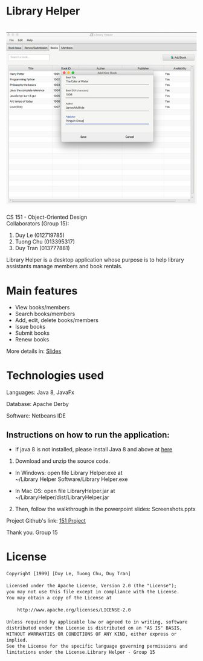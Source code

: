 # Library Helper

![alt text](libraryhelper.PNG)
==============
CS 151 - Object-Oriented Design  
Collaborators (Group 15): 
1. Duy Le (012719785)   
2. Tuong Chu (013395317)  
3. Duy Tran (013777881)  

Library Helper is a desktop application whose purpose is to help library assistants manage members and book rentals.

# Main features
- View books/members
- Search books/members
- Add, edit, delete books/members
- Issue books
- Submit books
- Renew books

More details in: [Slides](https://github.com/tchu1997/151Project/blob/master/Screenshots.pptx)
# Technologies used
Languages: Java 8, JavaFx 

Database: Apache Derby

Software: Netbeans IDE

Instructions on how to run the application:  
-----  

- If java 8 is not installed, please install Java 8 and above at [here](https://www.oracle.com/technetwork/java/javase/downloads/jdk8-downloads-2133151.html)

1. Download and unzip the source code.

  * In Windows: open file Library Helper.exe at  
 ~/Library Helper Software/Library Helper.exe  
 
  * In Mac OS: open file LibraryHelper.jar at  
 ~/LibraryHelper/dist/LibraryHelper.jar

2. Then, follow the walkthrough in the powerpoint slides: Screenshots.pptx

Project Github's link: [151 Project](https://github.com/tchu1997/151Project)

Thank you.
Group 15

# License
```
Copyright [1999] [Duy Le, Tuong Chu, Duy Tran]

Licensed under the Apache License, Version 2.0 (the "License");
you may not use this file except in compliance with the License.
You may obtain a copy of the License at

    http://www.apache.org/licenses/LICENSE-2.0

Unless required by applicable law or agreed to in writing, software
distributed under the License is distributed on an "AS IS" BASIS,
WITHOUT WARRANTIES OR CONDITIONS OF ANY KIND, either express or implied.
See the License for the specific language governing permissions and
limitations under the License.Library Helper - Group 15
```
